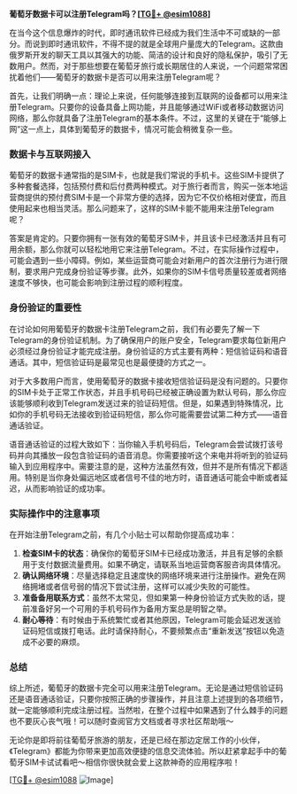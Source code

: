 **葡萄牙数据卡可以注册Telegram吗？[[TG💪+ @esim1088](https://t.me/s/esim1088)]**

在当今这个信息爆炸的时代，即时通讯软件已经成为我们生活中不可或缺的一部分。而说到即时通讯软件，不得不提的就是全球用户量庞大的Telegram。这款由俄罗斯开发的聊天工具以其强大的功能、简洁的设计和良好的隐私保护，吸引了无数用户。然而，对于那些想要在葡萄牙旅行或长期居住的人来说，一个问题常常困扰着他们——葡萄牙的数据卡是否可以用来注册Telegram呢？

首先，让我们明确一点：理论上来说，任何能够连接到互联网的设备都可以用来注册Telegram。只要你的设备具备上网功能，并且能够通过WiFi或者移动数据访问网络，那么你就具备了注册Telegram的基本条件。不过，这里的关键在于“能够上网”这一点上，具体到葡萄牙的数据卡，情况可能会稍微复杂一些。

### 数据卡与互联网接入

葡萄牙的数据卡通常指的是SIM卡，也就是我们常说的手机卡。这些SIM卡提供了多种套餐选择，包括预付费和后付费两种模式。对于旅行者而言，购买一张本地运营商提供的预付费SIM卡是一个非常方便的选择，因为它不仅价格相对便宜，而且使用起来也相当灵活。那么问题来了，这样的SIM卡能不能用来注册Telegram呢？

答案是肯定的。只要你拥有一张有效的葡萄牙SIM卡，并且该卡已经激活并且有可用余额，那么你就可以轻松地用它来注册Telegram。不过，在实际操作过程中，可能会遇到一些小障碍。例如，某些运营商可能会对新用户的首次注册行为进行限制，要求用户完成身份验证等步骤。此外，如果你的SIM卡信号质量较差或者网络速度不够快，也可能会影响到注册过程的顺利程度。

### 身份验证的重要性

在讨论如何用葡萄牙的数据卡注册Telegram之前，我们有必要先了解一下Telegram的身份验证机制。为了确保用户的账户安全，Telegram要求每位新用户必须经过身份验证才能完成注册。身份验证的方式主要有两种：短信验证码和语音通话。其中，短信验证码是最常见也是最便捷的方式之一。

对于大多数用户而言，使用葡萄牙的数据卡接收短信验证码是没有问题的。只要你的SIM卡处于正常工作状态，并且手机号码已经被正确设置为默认号码，那么你应该能够顺利收到Telegram发送过来的验证码短信。但是，如果遇到特殊情况，比如你的手机号码无法接收到验证码短信，那么你可能需要尝试第二种方式——语音通话验证。

语音通话验证的过程大致如下：当你输入手机号码后，Telegram会尝试拨打该号码并向其播放一段包含验证码的语音消息。你需要接听这个来电并将听到的验证码输入到应用程序中。需要注意的是，这种方法虽然有效，但并不是所有情况下都适用。特别是当你身处偏远地区或者信号不佳的地方时，语音通话可能会中断或者延迟，从而影响验证的成功率。

### 实际操作中的注意事项

在开始注册Telegram之前，有几个小贴士可以帮助你提高成功率：

1. **检查SIM卡的状态**：确保你的葡萄牙SIM卡已经成功激活，并且有足够的余额用于支付数据流量费用。如果不确定，请联系当地运营商客服咨询具体情况。
2. **确认网络环境**：尽量选择稳定且速度快的网络环境来进行注册操作。避免在网络拥堵或者信号弱的情况下尝试注册，这样可以减少失败的可能性。
3. **准备备用联系方式**：虽然不太常见，但如果第一种身份验证方式失败的话，提前准备好另一个可用的手机号码作为备用方案总是明智之举。
4. **耐心等待**：有时候由于系统繁忙或者其他原因，Telegram可能会延迟发送验证码短信或拨打电话。此时请保持耐心，不要频繁点击“重新发送”按钮以免造成不必要的麻烦。

### 总结

综上所述，葡萄牙的数据卡完全可以用来注册Telegram。无论是通过短信验证码还是语音通话验证，只要你按照正确的步骤操作，并且注意上述提到的各项细节，就一定能够顺利完成注册过程。当然啦，在整个过程中如果遇到了什么棘手的问题也不要灰心丧气哦！可以随时查阅官方文档或者寻求社区帮助哦～

无论你是即将前往葡萄牙旅游的朋友，还是已经在那边定居工作的小伙伴，《Telegram》都能为你带来更加高效便捷的信息交流体验。所以赶紧拿起手中的葡萄牙SIM卡试试看吧～相信你很快就会爱上这款神奇的应用程序啦！

[[TG💪+ @esim1088](https://t.me/s/esim1088) ![Image](https://i.postimg.cc/4NQfJmqS/Snipaste-2025-05-13-00-14-12.png)]
